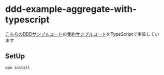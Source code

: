 # ddd-example-aggregate-with-typescript
[こちらのDDDサンプルコード](https://github.com/little-hands/ddd-examples)の[集約サンプルコード](https://github.com/little-hands/ddd-examples/tree/master/src/main/java/com/littlehands/aggregate/good_example)をTypeScriptで実装しています

## SetUp
```
npm install
```
